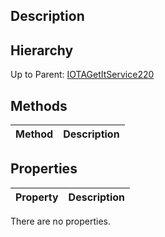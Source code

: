 ## Description

## Hierarchy
Up to Parent: [IOTAGetItService220](IOTAGetItService220)

## Methods
| Method | Description |
| ------------- | ------------- |

## Properties
| Property | Description |
| ------------- | ------------- |
There are no properties.
